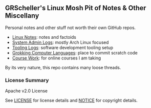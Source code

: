 ## GRScheller's Linux Mosh Pit of Notes &amp; Other Miscellany

Personal notes and other stuff not worth their own GitHub repos.

* [Linux Notes](notes/): notes and factoids
* [System Admin Logs](adminLogs/): mostly Arch Linux focused
* [Tooling Logs](toolingLogs/): software development tooling setup
* [Grokking Computer Languages](grok/): place to commit scratch code
* [Course Work](courses/): for online courses I am taking

By its very nature, this repo contains many loose threads.

### License Summary

Apache v2.0 License

See [LICENSE](LICENSE) for license details
and [NOTICE](NOTICE) for copyright details.
